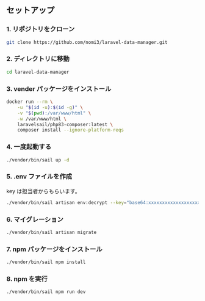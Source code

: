 ## セットアップ

### 1. リポジトリをクローン

```bash
git clone https://github.com/nomi3/laravel-data-manager.git
```

### 2. ディレクトリに移動

```bash
cd laravel-data-manager
```

### 3. vender パッケージをインストール

```bash
docker run --rm \
    -u "$(id -u):$(id -g)" \
    -v "$(pwd):/var/www/html" \
    -w /var/www/html \
    laravelsail/php83-composer:latest \
    composer install --ignore-platform-reqs
```

### 4. 一度起動する

```bash
./vendor/bin/sail up -d
```

### 5. .env ファイルを作成

key は担当者からもらいます。

```bash
./vendor/bin/sail artisan env:decrypt --key="base64:xxxxxxxxxxxxxxxxxxxxxxxxxxxxxxxxxxxxxxxxxxx="
```

### 6. マイグレーション

```bash
./vendor/bin/sail artisan migrate
```

### 7. npm パッケージをインストール

```bash
./vendor/bin/sail npm install
```

### 8. npm を実行

```bash
./vendor/bin/sail npm run dev
```
